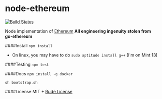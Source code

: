 node-ethereum
===========
[![Build Status](https://travis-ci.org/josephyzhou/node-ethereum.png?branch=master)](https://travis-ci.org/josephyzhou/node-ethereum)

Node implementation of [Ethereum](http://Ethereum.org)
**All engineering ingenuity stolen from go-ethereum**

####Install
`npm install`
* On linux, you may have to do `sudo aptitude install g++` (I'm on Mint 13)

####Testing
`npm test`

####Docs
`npm install -g docker`

`sh bootstrap.sh`

####License
MIT + [Rude License](https://github.com/josephyzhou/Rude-Software-License/blob/master/license.md)
